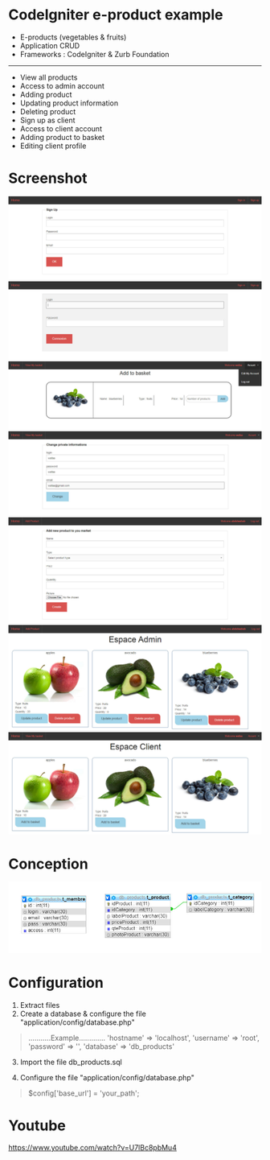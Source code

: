 # CodeIgniter e-product example

- E-products (vegetables &amp; fruits)
- Application CRUD
- Frameworks :  CodeIgniter & Zurb Foundation
-------------------------------------------------------------------	
	
- View all products
- Access to admin account
- Adding product
- Updating product information
- Deleting product
- Sign up as client
- Access to client account
- Adding product to basket
- Editing client profile

# Screenshot
![Signup](screenshot/signup.jpg)
![Signin](screenshot/signin.jpg)
![Add Basket](screenshot/add_basket.jpg)
![Edit Account](screenshot/edit_account.jpg)
![Form Admin](screenshot/form_admin.jpg)
![Table Admin](screenshot/table_admin.jpg)
![Table Client](screenshot/table_client.jpg)

# Conception
![Conception](screenshot/conception.jpg)



# Configuration
1. Extract files
2. Create a database & configure the file "application/config/database.php" 
>...........Example.............
  'hostname' => 'localhost',
	'username' => 'root',
	'password' => '',
	'database' => 'db_products'

3. Import the file db_products.sql

4. Configure the file "application/config/database.php"

> $config['base_url'] = 'your_path'; 


# Youtube
https://www.youtube.com/watch?v=U7lBc8pbMu4
